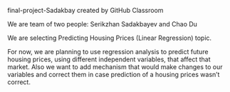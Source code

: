 final-project-Sadakbay created by GitHub Classroom

We are team of two people: Serikzhan Sadakbayev and Chao Du

We are selecting Predicting Housing Prices (Linear Regression) topic.

For now, we are planning to use regression analysis to predict future housing prices, using different independent variables, that affect that market. Also we want to add mechanism that would make changes to our variables and correct them in case prediction of a housing prices wasn’t correct.
